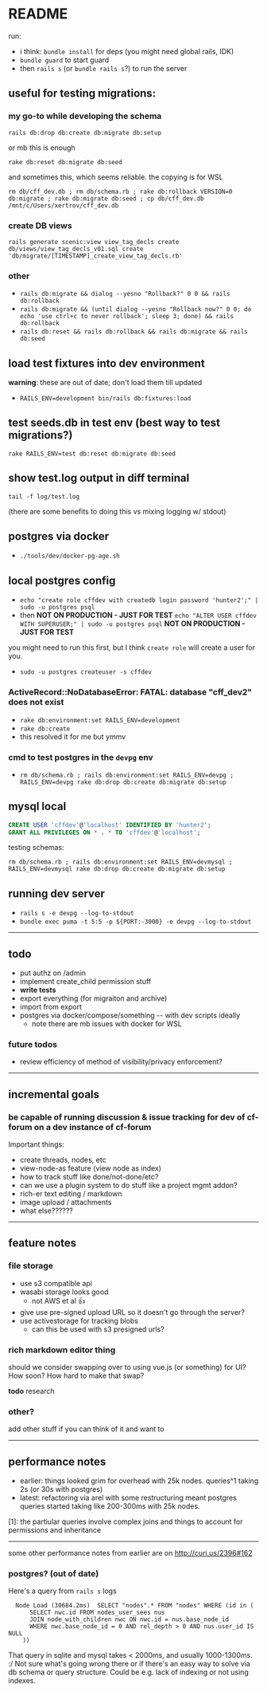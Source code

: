# README

run:

* i think: `bundle install` for deps (you might need global rails, IDK)
* `bundle guard` to start guard
* then `rails s` (or `bundle rails s`?) to run the server 

## useful for testing migrations:

### my go-to while developing the schema

```
rails db:drop db:create db:migrate db:setup
```

or mb this is enough

```
rake db:reset db:migrate db:seed
```

and sometimes this, which seems reliable. the copying is for WSL

```
rm db/cff_dev.db ; rm db/schema.rb ; rake db:rollback VERSION=0 db:migrate ; rake db:migrate db:seed ; cp db/cff_dev.db /mnt/c/Users/xertrov/cff_dev.db
```

### create DB views

```
rails generate scenic:view view_tag_decls create db/views/view_tag_decls_v01.sql create 'db/migrate/[TIMESTAMP]_create_view_tag_decls.rb'
```

### other

* `rails db:migrate && dialog --yesno "Rollback?" 0 0 && rails db:rollback`
* `rails db:migrate && (until dialog --yesno "Rollback now?" 0 0; do echo 'use ctrl+c to never rollback'; sleep 3; done) && rails db:rollback`
* `rails db:reset && rails db:rollback && rails db:migrate && rails db:seed`

## load test fixtures into dev environment

**warning**: these are out of date; don't load them till updated

* `RAILS_ENV=development bin/rails db:fixtures:load`

## test seeds.db in test env (best way to test migrations?)

`rake RAILS_ENV=test db:reset db:migrate db:seed`

## show test.log output in diff terminal

`tail -f log/test.log`

(there are some benefits to doing this vs mixing logging w/ stdout)

## postgres via docker

* `./tools/dev/docker-pg-age.sh`

## local postgres config

* `echo "create role cffdev with createdb login password 'hunter2';" | sudo -u postgres psql`
* then **NOT ON PRODUCTION - JUST FOR TEST** `echo "ALTER USER cffdev WITH SUPERUSER;" | sudo -u postgres psql` **NOT ON PRODUCTION - JUST FOR TEST**

you might need to run this first, but I think `create role` will create a user for you. 

* `sudo -u postgres createuser -s cffdev`

### ActiveRecord::NoDatabaseError: FATAL:  database "cff_dev2" does not exist

* `rake db:environment:set RAILS_ENV=development`
* `rake db:create`
* this resolved it for me but ymmv

### cmd to test postgres in the `devpg` env

* `rm db/schema.rb ; rails db:environment:set RAILS_ENV=devpg ; RAILS_ENV=devpg rake db:drop db:create db:migrate db:setup`

## mysql local

```sql
CREATE USER 'cffdev'@'localhost' IDENTIFIED BY 'hunter2';
GRANT ALL PRIVILEGES ON * . * TO 'cffdev'@'localhost';
```

testing schemas:

```
rm db/schema.rb ; rails db:environment:set RAILS_ENV=devmysql ; RAILS_ENV=devmysql rake db:drop db:create db:migrate db:setup
```

## running dev server

* `rails s -e devpg --log-to-stdout`
* `bundle exec puma -t 5:5 -p ${PORT:-3000} -e devpg --log-to-stdout`

-----

## todo

* put authz on /admin
* implement create_child permission stuff
* **write tests**
* export everything (for migraiton and archive)
* import from export
* postgres via docker/compose/something -- with dev scripts ideally
  * note there are mb issues with docker for WSL

### future todos

* review efficiency of method of visibility/privacy enforcement?

-----

## incremental goals

### be capable of running discussion & issue tracking for dev of cf-forum on a dev instance of cf-forum

Important things: 

* create threads, nodes, etc
* view-node-as feature (view node as index)
* how to track stuff like done/not-done/etc?
* can we use a plugin system to do stuff like a project mgmt addon?
* rich-er text editing / markdown
* image upload / attachments
* what else??????

----

## feature notes

### file storage

* use s3 compatible api
* wasabi storage looks good
  * not AWS et al :thumbsup:
* give use pre-signed upload URL so it doesn't go through the server?
* use activestorage for tracking blobs
  * can this be used with s3 presigned urls?

### rich markdown editor thing

should we consider swapping over to using vue.js (or something) for UI? How soon? How hard to make that swap?

**todo** research

### other?

add other stuff if you can think of it and want to

----

## performance notes

* earlier: things looked grim for overhead with 25k nodes. queries^1 taking 2s (or 30s with postgres)
* latest: refactoring via arel with some restructuring meant postgres queries started taking like 200-300ms with 25k nodes.

[1]: the partiular queries involve complex joins and things to account for permissions and inheritance

----

some other performance notes from earlier are on <http://curi.us/2396#162>

### postgres? (out of date)

Here's a query from `rails s` logs

```
  Node Load (30684.2ms)  SELECT "nodes".* FROM "nodes" WHERE (id in (
      SELECT nwc.id FROM nodes_user_sees nus
      JOIN node_with_children nwc ON nwc.id = nus.base_node_id
      WHERE nwc.base_node_id = 0 AND rel_depth > 0 AND nus.user_id IS NULL
    ))
```

That query in sqlite and mysql takes < 2000ms, and usually 1000-1300ms. :/ Not sure what's going wrong there or if there's an easy way to solve via db schema or query structure. Could be e.g. lack of indexing or not using indexes.
